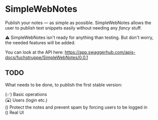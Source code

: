 # SimpleWebNotes
Publish your notes — as simple as possible.
SimpleWebNotes allows the user to publish text snippets easily without needing any _fancy_ stuff.

⚠️ SimpleWebNotes isn't ready for anything than testing. But don't worry, the needed features will be added.

You can look at the API here: https://app.swaggerhub.com/apis-docs/fuchstruppe/SimpleWebNotes/0.0.1 

## TODO
What needs to be done, to publish the first stable version:

(✅) Basic operations  
(⌛) Users (login etc.)  
() Protect the notes and prevent spam by forcing users to be logged in  
() Real UI  
